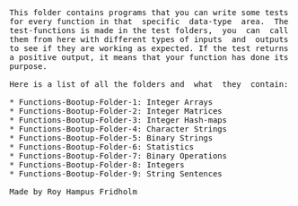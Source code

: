 
<pre>
This folder contains programs that you can write some tests
for every function in that  specific  data-type  area.  The
test-functions is made in the test folders,  you  can  call
them from here with different types of inputs  and  outputs
to see if they are working as expected. If the test returns
a positive output, it means that your function has done its
purpose.

Here is a list of all the folders and  what  they  contain:

* Functions-Bootup-Folder-1: Integer Arrays
* Functions-Bootup-Folder-2: Integer Matrices
* Functions-Bootup-Folder-3: Integer Hash-maps
* Functions-Bootup-Folder-4: Character Strings
* Functions-Bootup-Folder-5: Binary Strings
* Functions-Bootup-Folder-6: Statistics
* Functions-Bootup-Folder-7: Binary Operations
* Functions-Bootup-Folder-8: Integers
* Functions-Bootup-Folder-9: String Sentences

Made by Roy Hampus Fridholm
</pre>
